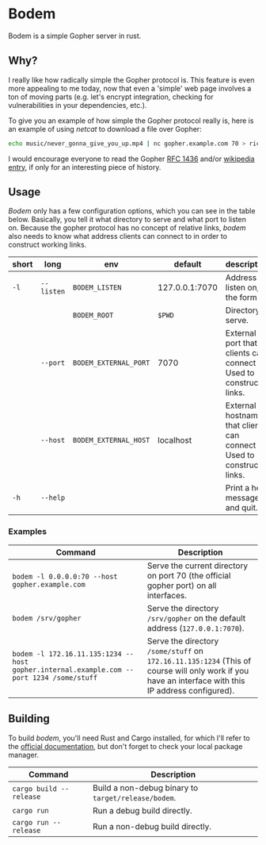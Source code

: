 # Bodem

Bodem is a simple Gopher server in rust.

## Why?

I really like how radically simple the Gopher protocol is. This feature is even
more appealing to me today, now that even a 'simple' web page involves a ton of
moving parts (e.g. let's encrypt integration, checking for vulnerabilities in
your dependencies, etc.).

To give you an example of how simple the Gopher protocol really is, here is an
example of using *netcat* to download a file over Gopher:

```sh
echo music/never_gonna_give_you_up.mp4 | nc gopher.example.com 70 > rickroll.mp4
```

I would encourage everyone to read the Gopher [RFC
1436](https://tools.ietf.org/html/rfc1436) and/or [wikipedia
entry](https://en.wikipedia.org/wiki/Gopher_(protocol)), if only for an
interesting piece of history.

## Usage

*Bodem* only has a few configuration options, which you can see in the table
below. Basically, you tell it what directory to serve and what port to listen
on. Because the gopher protocol has no concept of relative links, *bodem* also
needs to know what address clients can connect to in order to construct working
links.

| short | long | env | default | description |
|---|---|---|---|---|
|`-l`|`--listen`|`BODEM_LISTEN`|127.0.0.1:7070|Address to listen on, in the form *<ip>:<port>*.|
|||`BODEM_ROOT`|`$PWD`|Directory to serve. |
||`--port`|`BODEM_EXTERNAL_PORT`|7070|External port that clients can connect to. Used to construct links.|
||`--host`|`BODEM_EXTERNAL_HOST`|localhost|External hostname that clients can connect to. Used to construct links. |
|`-h`|`--help`|||Print a help message and quit.|

### Examples

| Command | Description |
|---------|-------------|
|`bodem -l 0.0.0.0:70 --host gopher.example.com` | Serve the current directory on port 70 (the official gopher port) on all interfaces. |
|`bodem /srv/gopher` | Serve the directory `/srv/gopher` on the default address (`127.0.0.1:7070`). |
|`bodem -l 172.16.11.135:1234 --host gopher.internal.example.com --port 1234 /some/stuff` | Serve the directory `/some/stuff` on `172.16.11.135:1234` (This of course will only work if you have an interface with this IP address configured). |

## Building

To build *bodem*, you'll need Rust and Cargo installed, for which I'll refer to
the [official documentation](https://www.rust-lang.org/tools/install), but
don't forget to check your local package manager.

| Command | Description |
|---------|-------------|
|`cargo build --release` | Build a non-debug binary to `target/release/bodem`. |
|`cargo run` | Run a debug build directly. |
|`cargo run --release` | Run a non-debug build directly. |
